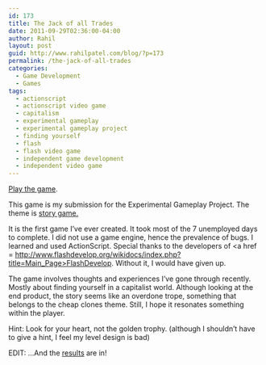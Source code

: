 ```yaml
---
id: 173
title: The Jack of all Trades
date: 2011-09-29T02:36:00-04:00
author: Rahil
layout: post
guid: http://www.rahilpatel.com/blog/?p=173
permalink: /the-jack-of-all-trades
categories:
  - Game Development
  - Games
tags:
  - actionscript
  - actionscript video game
  - capitalism
  - experimental gameplay
  - experimental gameplay project
  - finding yourself
  - flash
  - flash video game
  - independent game development
  - independent video game
---
```

[Play the game](http://www.rahilpatel.com/the_jack_of_all_trades.html).

This game is my submission for the Experimental Gameplay Project. The theme is <a href = http://experimentalgameplay.com/blog/2011/09/story-game-in-september-2011/>story game.</a>

It is the first game I&#8217;ve ever created. It took most of the 7 unemployed days to complete. I did not use a game engine, hence the prevalence of bugs. I learned and used ActionScript. Special thanks to the developers of <a href = http://www.flashdevelop.org/wikidocs/index.php?title=Main_Page>FlashDevelop</a>. Without it, I would have given up.

The game involves thoughts and experiences I&#8217;ve gone through recently. Mostly about finding yourself in a capitalist world. Although looking at the end product, the story seems like an overdone trope, something that belongs to the cheap clones theme. Still, I hope it resonates something within the player.

Hint: Look for your heart, not the golden trophy. (although I shouldn&#8217;t have to give a hint, I feel my level design is bad)

EDIT: &#8230;And the [results](http://experimentalgameplay.com/blog/2011/09/story-game-roundup/) are in!